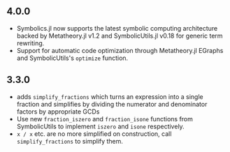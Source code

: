 ## 4.0.0

  - Symbolics.jl now supports the latest symbolic computing architecture backed by Metatheory.jl v1.2
    and SymbolicUtils.jl v0.18 for generic term rewriting.
  - Support for automatic code optimization through Metatheory.jl EGraphs and SymbolicUtils's `optimize` function.

## 3.3.0

  - adds `simplify_fractions` which turns an expression into a single fraction
    and simplifies by dividing the numerator and denominator factors by
    appropriate GCDs
  - Use new `fraction_iszero` and `fraction_isone` functions from SymbolicUtils
    to implement `iszero` and `isone` respectively.
  - `x / x` etc. are no more simplified on construction, call
    `simplify_fractions` to simplify them.
